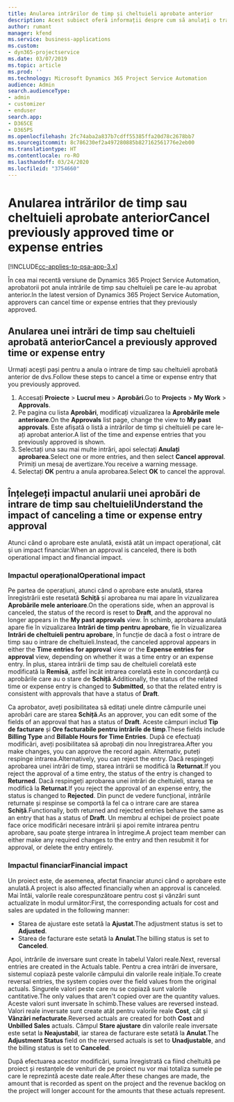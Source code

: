 ```yaml
---
title: Anularea intrărilor de timp și cheltuieli aprobate anterior
description: Acest subiect oferă informații despre cum să anulați o tranzacție de timp și cheltuieli de proiect aprobată anterior.
author: rumant
manager: kfend
ms.service: business-applications
ms.custom:
- dyn365-projectservice
ms.date: 03/07/2019
ms.topic: article
ms.prod: ''
ms.technology: Microsoft Dynamics 365 Project Service Automation
audience: Admin
search.audienceType:
- admin
- customizer
- enduser
search.app:
- D365CE
- D365PS
ms.openlocfilehash: 2fc74aba2a837b7cdff55385ffa20d78c2678bb7
ms.sourcegitcommit: 8c786230ef2a497280885b827162561776e2eb00
ms.translationtype: HT
ms.contentlocale: ro-RO
ms.lasthandoff: 03/24/2020
ms.locfileid: "3754660"
---
```

# <a name="cancel-previously-approved-time-or-expense-entries"></a><span data-ttu-id="ced28-103">Anularea intrărilor de timp sau cheltuieli aprobate anterior</span><span class="sxs-lookup"><span data-stu-id="ced28-103">Cancel previously approved time or expense entries</span></span>

[!INCLUDE[cc-applies-to-psa-app-3.x](../includes/cc-applies-to-psa-app-3x.md)]

<span data-ttu-id="ced28-104">În cea mai recentă versiune de Dynamics 365 Project Service Automation, aprobatorii pot anula intrările de timp sau cheltuieli pe care le-au aprobat anterior.</span><span class="sxs-lookup"><span data-stu-id="ced28-104">In the latest version of Dynamics 365 Project Service Automation, approvers can cancel time or expense entries that they previously approved.</span></span>

## <a name="cancel-a-previously-approved-time-or-expense-entry"></a><span data-ttu-id="ced28-105">Anularea unei intrări de timp sau cheltuieli aprobată anterior</span><span class="sxs-lookup"><span data-stu-id="ced28-105">Cancel a previously approved time or expense entry</span></span>

<span data-ttu-id="ced28-106">Urmați acești pași pentru a anula o intrare de timp sau cheltuieli aprobată anterior de dvs.</span><span class="sxs-lookup"><span data-stu-id="ced28-106">Follow these steps to cancel a time or expense entry that you previously approved.</span></span>

1. <span data-ttu-id="ced28-107">Accesați **Proiecte** \> **Lucrul meu** \> **Aprobări**.</span><span class="sxs-lookup"><span data-stu-id="ced28-107">Go to **Projects** \> **My Work** \> **Approvals**.</span></span>
2. <span data-ttu-id="ced28-108">Pe pagina cu lista **Aprobări**, modificați vizualizarea la **Aprobările mele anterioare**.</span><span class="sxs-lookup"><span data-stu-id="ced28-108">On the **Approvals** list page, change the view to **My past approvals**.</span></span> <span data-ttu-id="ced28-109">Este afișată o listă a intrărilor de timp și cheltuieli pe care le-ați aprobat anterior.</span><span class="sxs-lookup"><span data-stu-id="ced28-109">A list of the time and expense entries that you previously approved is shown.</span></span>
3. <span data-ttu-id="ced28-110">Selectați una sau mai multe intrări, apoi selectați **Anulați aprobarea**.</span><span class="sxs-lookup"><span data-stu-id="ced28-110">Select one or more entries, and then select **Cancel approval**.</span></span> <span data-ttu-id="ced28-111">Primiți un mesaj de avertizare.</span><span class="sxs-lookup"><span data-stu-id="ced28-111">You receive a warning message.</span></span>
4. <span data-ttu-id="ced28-112">Selectați **OK** pentru a anula aprobarea.</span><span class="sxs-lookup"><span data-stu-id="ced28-112">Select **OK** to cancel the approval.</span></span>

## <a name="understand-the-impact-of-canceling-a-time-or-expense-entry-approval"></a><span data-ttu-id="ced28-113">Înțelegeți impactul anularii unei aprobări de intrare de timp sau cheltuieli</span><span class="sxs-lookup"><span data-stu-id="ced28-113">Understand the impact of canceling a time or expense entry approval</span></span>

<span data-ttu-id="ced28-114">Atunci când o aprobare este anulată, există atât un impact operațional, cât și un impact financiar.</span><span class="sxs-lookup"><span data-stu-id="ced28-114">When an approval is canceled, there is both operational impact and financial impact.</span></span>

### <a name="operational-impact"></a><span data-ttu-id="ced28-115">Impactul operațional</span><span class="sxs-lookup"><span data-stu-id="ced28-115">Operational impact</span></span>

<span data-ttu-id="ced28-116">Pe partea de operațiuni, atunci când o aprobare este anulată, starea înregistrării este resetată **Schiță** și aprobarea nu mai apare în vizualizarea **Aprobările mele anterioare**.</span><span class="sxs-lookup"><span data-stu-id="ced28-116">On the operations side, when an approval is canceled, the status of the record is reset to **Draft**, and the approval no longer appears in the **My past approvals** view.</span></span> <span data-ttu-id="ced28-117">În schimb, aprobarea anulată apare fie în vizualizarea **Intrări de timp pentru aprobare**, fie în vizualizarea **Intrări de cheltuieli pentru aprobare**, în funcție de dacă a fost o intrare de timp sau o intrare de cheltuieli.</span><span class="sxs-lookup"><span data-stu-id="ced28-117">Instead, the canceled approval appears in either the **Time entries for approval** view or the **Expense entries for approval** view, depending on whether it was a time entry or an expense entry.</span></span> <span data-ttu-id="ced28-118">În plus, starea intrării de timp sau de cheltuieli corelată este modificată la **Remisă**, astfel încât intrarea corelată este în concordanță cu aprobările care au o stare de **Schiță**.</span><span class="sxs-lookup"><span data-stu-id="ced28-118">Additionally, the status of the related time or expense entry is changed to **Submitted**, so that the related entry is consistent with approvals that have a status of **Draft**.</span></span>

<span data-ttu-id="ced28-119">Ca aprobator, aveți posibilitatea să editați unele dintre câmpurile unei aprobări care are starea **Schiță**.</span><span class="sxs-lookup"><span data-stu-id="ced28-119">As an approver, you can edit some of the fields of an approval that has a status of **Draft**.</span></span> <span data-ttu-id="ced28-120">Aceste câmpuri includ **Tip de facturare** și **Ore facturabile pentru intrările de timp**.</span><span class="sxs-lookup"><span data-stu-id="ced28-120">These fields include **Billing Type** and **Billable Hours for Time Entries**.</span></span> <span data-ttu-id="ced28-121">După ce efectuați modificări, aveți posibilitatea să aprobați din nou înregistrarea.</span><span class="sxs-lookup"><span data-stu-id="ced28-121">After you make changes, you can approve the record again.</span></span> <span data-ttu-id="ced28-122">Alternativ, puteți respinge intrarea.</span><span class="sxs-lookup"><span data-stu-id="ced28-122">Alternatively, you can reject the entry.</span></span> <span data-ttu-id="ced28-123">Dacă respingeți aprobarea unei intrări de timp, starea intrării se modifică la **Returnat**.</span><span class="sxs-lookup"><span data-stu-id="ced28-123">If you reject the approval of a time entry, the status of the entry is changed to **Returned**.</span></span> <span data-ttu-id="ced28-124">Dacă respingeți aprobarea unei intrări de cheltuieli, starea se modifică la **Returnat**.</span><span class="sxs-lookup"><span data-stu-id="ced28-124">If you reject the approval of an expense entry, the status is changed to **Rejected**.</span></span> <span data-ttu-id="ced28-125">Din punct de vedere funcțional, intrările returnate și respinse se comportă la fel ca o intrare care are starea **Schiță**.</span><span class="sxs-lookup"><span data-stu-id="ced28-125">Functionally, both returned and rejected entries behave the same as an entry that has a status of **Draft**.</span></span> <span data-ttu-id="ced28-126">Un membru al echipei de proiect poate face orice modificări necesare intrării și apoi remite intrarea pentru aprobare, sau poate șterge intrarea în întregime.</span><span class="sxs-lookup"><span data-stu-id="ced28-126">A project team member can either make any required changes to the entry and then resubmit it for approval, or delete the entry entirely.</span></span>

### <a name="financial-impact"></a><span data-ttu-id="ced28-127">Impactul financiar</span><span class="sxs-lookup"><span data-stu-id="ced28-127">Financial impact</span></span>

<span data-ttu-id="ced28-128">Un proiect este, de asemenea, afectat financiar atunci când o aprobare este anulată.</span><span class="sxs-lookup"><span data-stu-id="ced28-128">A project is also affected financially when an approval is canceled.</span></span> <span data-ttu-id="ced28-129">Mai întâi, valorile reale corespunzătoare pentru cost și vânzări sunt actualizate în modul următor:</span><span class="sxs-lookup"><span data-stu-id="ced28-129">First, the corresponding actuals for cost and sales are updated in the following manner:</span></span>

- <span data-ttu-id="ced28-130">Starea de ajustare este setată la **Ajustat**.</span><span class="sxs-lookup"><span data-stu-id="ced28-130">The adjustment status is set to **Adjusted**.</span></span>
- <span data-ttu-id="ced28-131">Starea de facturare este setată la **Anulat**.</span><span class="sxs-lookup"><span data-stu-id="ced28-131">The billing status is set to **Canceled**.</span></span>

<span data-ttu-id="ced28-132">Apoi, intrările de inversare sunt create în tabelul Valori reale.</span><span class="sxs-lookup"><span data-stu-id="ced28-132">Next, reversal entries are created in the Actuals table.</span></span> <span data-ttu-id="ced28-133">Pentru a crea intrări de inversare, sistemul copiază peste valorile câmpului din valorile reale inițiale.</span><span class="sxs-lookup"><span data-stu-id="ced28-133">To create reversal entries, the system copies over the field values from the original actuals.</span></span> <span data-ttu-id="ced28-134">Singurele valori peste care nu se copiază sunt valorile cantitative.</span><span class="sxs-lookup"><span data-stu-id="ced28-134">The only values that aren't copied over are the quantity values.</span></span> <span data-ttu-id="ced28-135">Aceste valori sunt inversate în schimb.</span><span class="sxs-lookup"><span data-stu-id="ced28-135">These values are reversed instead.</span></span> <span data-ttu-id="ced28-136">Valori reale inversate sunt create atât pentru valorile reale **Cost**, cât și **Vânzări nefacturate**.</span><span class="sxs-lookup"><span data-stu-id="ced28-136">Reversed actuals are created for both **Cost** and **Unbilled Sales** actuals.</span></span> <span data-ttu-id="ced28-137">Câmpul **Stare ajustare** din valorile reale inversate este setat la **Neajustabil**, iar starea de facturare este setată la **Anulat**.</span><span class="sxs-lookup"><span data-stu-id="ced28-137">The **Adjustment Status** field on the reversed actuals is set to **Unadjustable**, and the billing status is set to **Canceled**.</span></span>

<span data-ttu-id="ced28-138">După efectuarea acestor modificări, suma înregistrată ca fiind cheltuită pe proiect și restanțele de venituri de pe proiect nu vor mai totaliza sumele pe care le reprezintă aceste date reale.</span><span class="sxs-lookup"><span data-stu-id="ced28-138">After these changes are made, the amount that is recorded as spent on the project and the revenue backlog on the project will longer account for the amounts that these actuals represent.</span></span>
